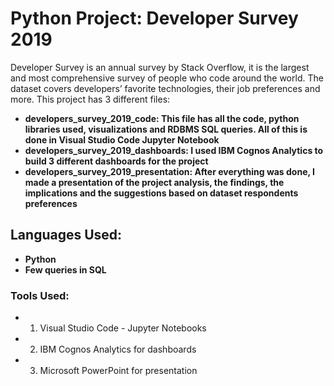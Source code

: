 # Python Project: Developer Survey 2019
Developer Survey is an annual survey by Stack Overflow, it is the largest and most comprehensive survey of people who code around the world.
The dataset covers developers’ favorite technologies, their job preferences and more. 
This project has 3 different files: 
 + **developers_survey_2019_code: This file has all the code, python libraries used, visualizations and RDBMS SQL queries. All of this is done in Visual Studio Code Jupyter Notebook**
 + **developers_survey_2019_dashboards: I used  IBM Cognos Analytics to build 3 different dashboards for the project** 
 + **developers_survey_2019_presentation: After everything was done, I made a presentation of the project analysis, the findings, the implications and the suggestions based on dataset respondents preferences**
 
## Languages Used: 
 + **Python**
 + **Few queries in SQL**

### Tools Used:
 + 1. Visual Studio Code - Jupyter Notebooks
 + 2. IBM Cognos Analytics for dashboards
 + 3. Microsoft PowerPoint for presentation
